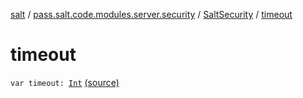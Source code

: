 [salt](../../index.md) / [pass.salt.code.modules.server.security](../index.md) / [SaltSecurity](index.md) / [timeout](./timeout.md)

# timeout

`var timeout: `[`Int`](https://kotlinlang.org/api/latest/jvm/stdlib/kotlin/-int/index.html) [(source)](https://github.com/kurbaniec-tgm/salt/tree/master/code/modules/server/security/SaltSecurity.kt#L26)